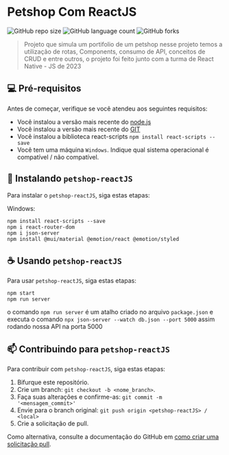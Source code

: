 # Petshop Com ReactJS

![GitHub repo size](https://img.shields.io/github/repo-size/paulowh/petshop-reactjs?style=for-the-badge)
![GitHub language count](https://img.shields.io/github/languages/count/paulowh/petshop-reactjs?style=for-the-badge)
![GitHub forks](https://img.shields.io/github/forks/paulowh/petshop-reactjs?style=for-the-badge)
<!-- ![Bitbucket open issues](https://img.shields.io/bitbucket/issues/paulowh/petshop-reactjs?style=for-the-badge)
![Bitbucket open pull requests](https://img.shields.io/bitbucket/pr-raw/paulowh/petshop-reactjs?style=for-the-badge) -->

> Projeto que simula um portifolio de um petshop nesse projeto temos a utilização de rotas, Components, consumo de API, conceitos de CRUD e entre outros, o projeto foi feito junto com  a turma de React Native - JS de 2023

## 💻 Pré-requisitos

Antes de começar, verifique se você atendeu aos seguintes requisitos:

- Você instalou a versão mais recente do [node.js](https://nodejs.org/en)
- Você instalou a versão mais recente do [GIT](https://git-scm.com/)
- Você instalou a biblioteca react-scripts `npm install react-scripts --save`
- Você tem uma máquina `Windows`. Indique qual sistema operacional é compatível / não compatível.

## 🚀 Instalando `petshop-reactJS`

Para instalar o `petshop-reactJS`, siga estas etapas:

Windows:

```
npm install react-scripts --save
npm i react-router-dom
npm i json-server
npm install @mui/material @emotion/react @emotion/styled

```

## ☕ Usando `petshop-reactJS`

Para usar `petshop-reactJS`, siga estas etapas:

```
npm start
npm run server
```

o comando `npm run server` é um atalho criado no arquivo `package.json` e executa o comando `npx json-server --watch db.json --port 5000` assim rodando nossa API na porta 5000

## 📫 Contribuindo para `petshop-reactJS`

Para contribuir com `petshop-reactJS`, siga estas etapas:

1. Bifurque este repositório.
2. Crie um branch: `git checkout -b <nome_branch>`.
3. Faça suas alterações e confirme-as: `git commit -m '<mensagem_commit>'`
4. Envie para o branch original: `git push origin <petshop-reactJS> / <local>`
5. Crie a solicitação de pull.

Como alternativa, consulte a documentação do GitHub em [como criar uma solicitação pull](https://help.github.com/en/github/collaborating-with-issues-and-pull-requests/creating-a-pull-request).

